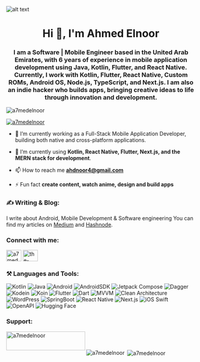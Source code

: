 ![alt text](https://github.com/a7medelnoor/ahmedelnoor/blob/main/github_header.png?raw=true)

<h1 align="center">Hi 👋, I'm Ahmed Elnoor</h1>
<h3 align="center">I am a Software | Mobile Engineer based in the United Arab Emirates, with 6 years of experience in mobile application development using Java, Kotlin, Flutter, and React Native. Currently, I work with Kotlin, Flutter, React Native, Custom ROMs, Android OS, Node.js, TypeScript, and Next.js. I am also an indie hacker who builds apps, bringing creative ideas to life through innovation and development.</h3>


<p align="left"> <img src="https://komarev.com/ghpvc/?username=a7medelnoor&label=Profile%20views&color=0e75b6&style=flat" alt="a7medelnoor" /> </p>

<p align="left"> <a href="https://twitter.com/a7medelnoor" target="blank"><img src="https://img.shields.io/twitter/follow/a7medelnoor?logo=twitter&style=for-the-badge" alt="a7medelnoor" /></a> </p>

- 🔭 I’m currently working as a Full-Stack Mobile Application Developer, building both native and cross-platform applications.
- 🌱 I’m currently using **Kotlin, React Native, Flutter, Next.js, and the MERN stack for development**.

- 📫 How to reach me **ahdnoor4@gmail.com**

- ⚡ Fun fact **create content, watch anime, design and build apps**

<h3 align="left"> ✍️ Writing & Blog: </h3>
I write about Android, Mobile Development & Software engineering You can find my articles on <a href="https://medium.com/@a7medelnoor" target="blank">Medium</a> and <a href="https://a7medelnoor.hashnode.dev" target="blank">Hashnode</a>.

<h3 align="left">Connect with me:</h3>
<p align="left">
<a href="https://twitter.com/a7medelnoor" target="blank"><img align="center" src="https://cdn.jsdelivr.net/npm/simple-icons@3.0.1/icons/twitter.svg" alt="a7medelnoor" height="30" width="40" /></a>
<a href="https://linkedin.com/in/ahmed-elnoor" target="blank"><img align="center" src="https://cdn.jsdelivr.net/npm/simple-icons@3.0.1/icons/linkedin.svg" alt="the-ahmedelnoor" height="30" width="40" /></a>
</p>

<h3 align="left"> ⚒️ Languages and Tools:</h3>
<p>
  <img alt="Kotlin" src="https://img.shields.io/badge/Kotlin-7F52FF?logo=kotlin&logoColor=white&style=flat" />
  <img alt="Java" src="https://img.shields.io/badge/Java-007396?logo=java&logoColor=white&style=flat" />
  <img alt="Android" src="https://img.shields.io/badge/Android-3DDC84?logo=Android&logoColor=white&style=flat" />
  <img alt="AndroidSDK" src="https://img.shields.io/badge/AndroidSDK-3DDC84?logo=android&logoColor=white&style=flat" />
  <img alt="Jetpack Compose" src="https://img.shields.io/badge/Jetpack%20Compose-4285F4?logo=jetpackcompose&logoColor=white&style=flat" />
  <img alt="Dagger" src="https://img.shields.io/badge/Dagger-FF8000?logo=dagger&logoColor=white&style=flat" />
  <img alt="Kodein" src="https://img.shields.io/badge/Kodein-21759B?logo=kodein&logoColor=white&style=flat" />
  <img alt="Koin" src="https://img.shields.io/badge/Koin-6DB33F?logo=koin&logoColor=white&style=flat" />
  <img alt="Flutter" src="https://img.shields.io/badge/Flutter-02569B?logo=flutter&logoColor=white&style=flat" />
  <img alt="Dart" src="https://img.shields.io/badge/Dart-0175C2?logo=dart&logoColor=white&style=flat" />
  <img alt="MVVM" src="https://img.shields.io/badge/MVVM-0052CC?logo=microsoft&logoColor=white&style=flat" />
  <img alt="Clean Architecture" src="https://img.shields.io/badge/Clean%20Architecture-0052CC?logo=cleanarchitecture&logoColor=white&style=flat" />
  <img alt="WordPress" src="https://img.shields.io/badge/WordPress-21759B?logo=wordpress&logoColor=white&style=flat" />
  <img alt="SpringBoot" src="https://img.shields.io/badge/SpringBoot-6DB33F?logo=springboot&logoColor=white&style=flat" />
  <img alt="React Native" src="https://img.shields.io/badge/React%20Native-61DAFB?logo=react&logoColor=black&style=flat" />
  <img alt="Next.js" src="https://img.shields.io/badge/Next.js-000000?logo=next.js&logoColor=white&style=flat" />
  <img alt="iOS Swift" src="https://img.shields.io/badge/Swift-FA7343?logo=swift&logoColor=white&style=flat" />
  <img alt="OpenAPI" src="https://img.shields.io/badge/OpenAPI-85EA2D?logo=openapiinitiative&logoColor=black&style=flat" />
  <img alt="Hugging Face" src="https://img.shields.io/badge/Hugging%20Face-FFD700?logo=huggingface&logoColor=black&style=flat" />
</p>



<h3 align="left">Support:</h3>
<p><a href="https://www.buymeacoffee.com/a7medelnoor"> <img align="left" src="https://cdn.buymeacoffee.com/buttons/v2/default-yellow.png" height="50" width="210" alt="a7medelnoor" /></a></p><br><br>

<p><img align="left" src="https://github-readme-stats.vercel.app/api/top-langs?username=a7medelnoor&show_icons=true&locale=en&layout=compact" alt="a7medelnoor" /></p>

<p>&nbsp;<img align="center" src="https://github-readme-stats.vercel.app/api?username=a7medelnoor&show_icons=true&locale=en" alt="a7medelnoor" /></p>
